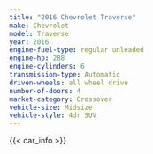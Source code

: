 ```yaml
---
title: "2016 Chevrolet Traverse"
make: Chevrolet
model: Traverse
year: 2016
engine-fuel-type: regular unleaded
engine-hp: 288
engine-cylinders: 6
transmission-type: Automatic
driven-wheels: all wheel drive
number-of-doors: 4
market-category: Crossover
vehicle-size: Midsize
vehicle-style: 4dr SUV
---
```


{{< car_info >}}
